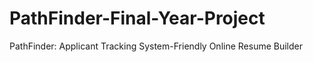 # PathFinder-Final-Year-Project
PathFinder: Applicant Tracking System-Friendly Online Resume Builder
